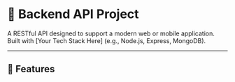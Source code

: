
# 📡 Backend API Project

A RESTful API designed to support a modern web or mobile application. Built with [Your Tech Stack Here] (e.g., Node.js, Express, MongoDB).

---

## 🚀 Features

